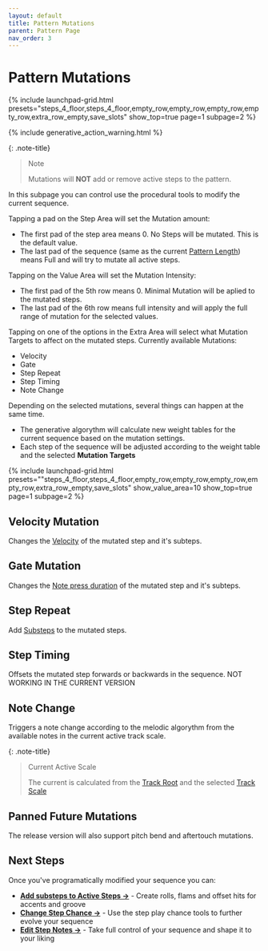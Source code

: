 ```yaml
---
layout: default
title: Pattern Mutations
parent: Pattern Page
nav_order: 3
---
```


# Pattern Mutations

{% include launchpad-grid.html presets="steps_4_floor,steps_4_floor,empty_row,empty_row,empty_row,empty_row,extra_row_empty,save_slots" show_top=true page=1 subpage=2 %}

{% include generative_action_warning.html %}

{: .note-title}
> Note
>
> Mutations will **NOT** add or remove active steps to the pattern.

In this subpage you can control use the procedural tools to modify the current sequence.

Tapping a pad on the Step Area will set the Mutation amount:

- The first pad of the step area means 0. No Steps will be mutated. This is the default value.
- The last pad of the sequence (same as the current [Pattern Length](pattern-length.html)) means Full and will try to mutate all active steps.

Tapping on the Value Area will set the Mutation Intensity:

- The first pad of the 5th row means 0. Minimal Mutation will be aplied to the mutated steps.
- The last pad of the 6th row means full intensity and will apply the full range of mutation for the selected values.

Tapping on one of the options in the Extra Area will select what Mutation Targets to affect on the mutated steps. Currently available Mutations:

- Velocity
- Gate
- Step Repeat
- Step Timing
- Note Change

Depending on the selected mutations, several things can happen at the same time.

- The generative algorythm will calculate new weight tables for the current sequence based on the mutation settings.
- Each step of the sequence will be adjusted according to the weight table and the selected **Mutation Targets**

{% include launchpad-grid.html presets=""steps_4_floor,steps_4_floor,empty_row,empty_row,empty_row,empty_row,extra_row_empty,save_slots" show_value_area=10 show_top=true page=1 subpage=2 %}

## Velocity Mutation

Changes the [Velocity](../notes-page/notes-velocity.html) of the mutated step and it's subteps.

## Gate Mutation

Changes the [Note press duration](../notes-page/notes-gate.md) of the mutated step and it's subteps.

## Step Repeat

Add [Substeps](pattern-substeps.html) to the mutated steps.

## Step Timing

Offsets the mutated step forwards or backwards in the sequence.
NOT WORKING IN THE CURRENT VERSION

## Note Change

Triggers a note change according to the melodic algorythm from the available notes in the current active track scale.

{: .note-title}
> Current Active Scale
>
> The current is calculated from the [Track Root](../track-settings/root-note.html) and the selected [Track Scale](../track-settings/track-scale.html)

## Panned Future Mutations

The release version will also support pitch bend and aftertouch mutations.

## Next Steps

Once you've programatically modified your sequence you can:

- **[Add substeps to Active Steps →](pattern-substeps.html)** - Create rolls, flams and offset hits for accents and groove
- **[Change Step Chance →](pattern-chance.html)** - Use the step play chance tools to further evolve your sequence
- **[Edit Step Notes →](../notes-page/index.md)** - Take full control of your sequence and shape it to your liking
